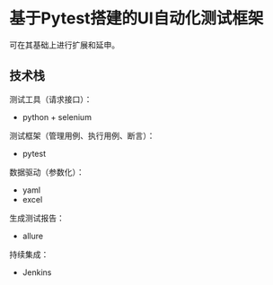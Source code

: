 # 基于Pytest搭建的UI自动化测试框架
可在其基础上进行扩展和延申。

## 技术栈

测试工具（请求接口）：
* python + selenium

测试框架（管理用例、执行用例、断言）：  
* pytest

数据驱动（参数化）：
* yaml
* excel

生成测试报告：
* allure

持续集成：
* Jenkins
